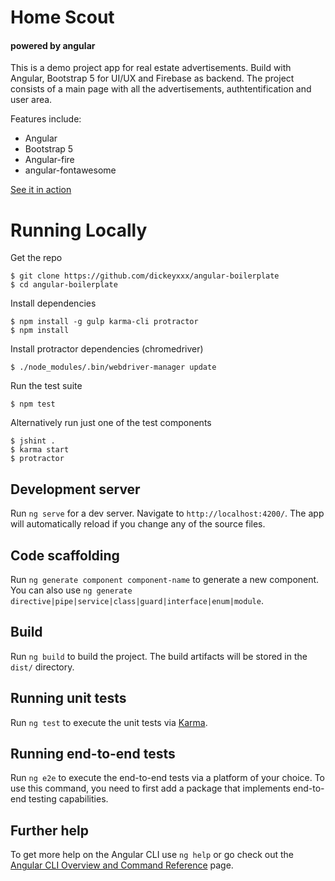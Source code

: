 # Home Scout

<h4>powered by angular</h4>

This is a demo project app for real estate advertisements. Build with Angular, Bootstrap 5 for UI/UX and Firebase as backend. The project consists of a main page with all the advertisements, authtentification and user area.

Features include:

- Angular
- Bootstrap 5
- Angular-fire
- angular-fontawesome

[See it in action](https://angular-boilerplate.herokuapp.com/)

# Running Locally

Get the repo

    $ git clone https://github.com/dickeyxxx/angular-boilerplate
    $ cd angular-boilerplate

Install dependencies

    $ npm install -g gulp karma-cli protractor
    $ npm install

Install protractor dependencies (chromedriver)

    $ ./node_modules/.bin/webdriver-manager update

Run the test suite

    $ npm test

Alternatively run just one of the test components

    $ jshint .
    $ karma start
    $ protractor

## Development server

Run `ng serve` for a dev server. Navigate to `http://localhost:4200/`. The app will automatically reload if you change any of the source files.

## Code scaffolding

Run `ng generate component component-name` to generate a new component. You can also use `ng generate directive|pipe|service|class|guard|interface|enum|module`.

## Build

Run `ng build` to build the project. The build artifacts will be stored in the `dist/` directory.

## Running unit tests

Run `ng test` to execute the unit tests via [Karma](https://karma-runner.github.io).

## Running end-to-end tests

Run `ng e2e` to execute the end-to-end tests via a platform of your choice. To use this command, you need to first add a package that implements end-to-end testing capabilities.

## Further help

To get more help on the Angular CLI use `ng help` or go check out the [Angular CLI Overview and Command Reference](https://angular.io/cli) page.
